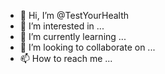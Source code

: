 - 👋 Hi, I’m @TestYourHealth
- 👀 I’m interested in ...
- 🌱 I’m currently learning ...
- 💞️ I’m looking to collaborate on ...
- 📫 How to reach me ...

<!---
TestYourHealth/TestYourHealth is a ✨ special ✨ repository because its `README.md` (this file) appears on your GitHub profile.
You can click the Preview link to take a look at your changes.
--->
